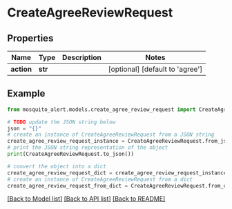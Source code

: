# CreateAgreeReviewRequest


## Properties

Name | Type | Description | Notes
------------ | ------------- | ------------- | -------------
**action** | **str** |  | [optional] [default to 'agree']

## Example

```python
from mosquito_alert.models.create_agree_review_request import CreateAgreeReviewRequest

# TODO update the JSON string below
json = "{}"
# create an instance of CreateAgreeReviewRequest from a JSON string
create_agree_review_request_instance = CreateAgreeReviewRequest.from_json(json)
# print the JSON string representation of the object
print(CreateAgreeReviewRequest.to_json())

# convert the object into a dict
create_agree_review_request_dict = create_agree_review_request_instance.to_dict()
# create an instance of CreateAgreeReviewRequest from a dict
create_agree_review_request_from_dict = CreateAgreeReviewRequest.from_dict(create_agree_review_request_dict)
```
[[Back to Model list]](../README.md#documentation-for-models) [[Back to API list]](../README.md#documentation-for-api-endpoints) [[Back to README]](../README.md)


